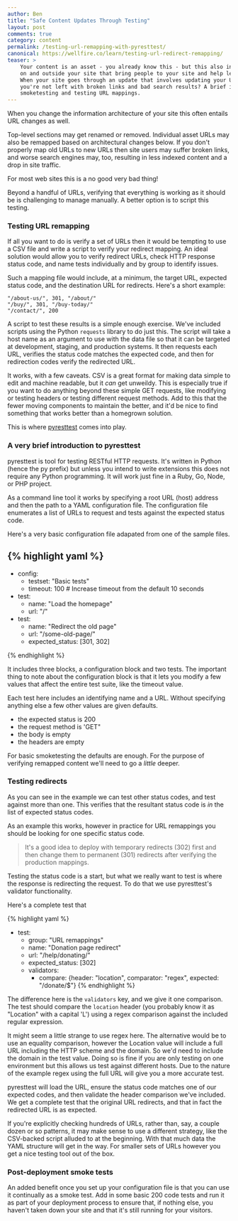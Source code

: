 ```yaml
---
author: Ben
title: "Safe Content Updates Through Testing"
layout: post
comments: true
category: content
permalink: /testing-url-remapping-with-pyresttest/
canonical: https://wellfire.co/learn/testing-url-redirect-remapping/
teaser: >
    Your content is an asset - you already know this - but this also includes the rich web of links 
    on and outside your site that bring people to your site and help lead them through your content.
    When your site goes through an update that involves updating your URLs, how do you make sure
    you're not left with broken links and bad search results? A brief introduction to pyresttest for
    smoketesting and testing URL mappings.
---
```


When you change the information architecture of your site this often
entails URL changes as well.

Top-level sections may get renamed or removed. Individual asset URLs may
also be remapped based on architectural changes below. If you don't properly
map old URLs to new URLs then site users may suffer broken links,
and worse search engines may, too, resulting in less indexed content and
a drop in site traffic.

For most web sites this is a no good very bad thing!

Beyond a handful of URLs, verifying that everything is working as it should
be is challenging to manage manually. A better option is to script this testing.

### Testing URL remapping

If all you want to do is verify a set of URLs then it would be tempting to
use a CSV file and write a script to verify your redirect mapping. An ideal
solution would allow you to verify redirect URLs, check HTTP response status
code, and name tests individually and by group to identify issues.

Such a mapping file would include, at a minimum, the target URL, expected status code,
and the destination URL for redirects. Here's a short example:

    "/about-us/", 301, "/about/"
    "/buy/", 301, "/buy-today/"
    "/contact/", 200

A script to test these results is a simple enough exercise. We've included scripts
using the Python `requests` library to do just this. The script will take a host name
as an argument to use with the data file so that it can be targeted at development,
staging, and production systems. It then requests each URL, verifies the status code
matches the expected code, and then for redirection codes verify the redirected URL.

It works, with a few caveats. CSV is a great format for making data simple to edit and
machine readable, but it *can* get unweildy. This is especially true if you want
to do anything beyond these simple GET requests, like modifying or testing headers
or testing different request methods. Add to this that the fewer moving components
to maintain the better, and it'd be nice to find something that works better than a
homegrown solution.

This is where [pyresttest](https://github.com/svanoort/pyresttest/) comes into play.

### A very brief introduction to pyresttest

pyresttest is tool for testing RESTful HTTP requests. It's written in Python (hence the py
prefix) but unless you intend to write extensions this does not require any Python
programming. It will work just fine in a Ruby, Go, Node, or PHP project.

As a command line tool it works by specifying a root URL (host) address and then the
path to a YAML configuration file. The configuration file enumerates a list of URLs
to request and tests against the expected status code.

Here's a very basic configuration file adapated from one of the sample files.

{% highlight yaml %}
---
- config:
    - testset: "Basic tests"
    - timeout: 100  # Increase timeout from the default 10 seconds
- test: 
    - name: "Load the homepage"
    - url: "/"
- test: 
    - name: "Redirect the old page"
    - url: "/some-old-page/"
    - expected_status: [301, 302]

{% endhighlight %}

It includes three blocks, a configuration block and two tests. The important thing to note
about the configuration block is that it lets you modify a few values that affect
the entire test suite, like the timeout value.

Each test here includes an identifying name and a URL. Without specifying anything else a
few other values are given defaults.

- the expected status is 200
- the request method is 'GET"
- the body is empty
- the headers are empty

For basic smoketesting the defaults are enough. For the purpose of verifying remapped content we'll need to go a *little* deeper.

### Testing redirects

As you can see in the example we can test other status codes, and test against more than one. This
verifies that the resultant status code is *in* the list of expected status codes.

As an example this works, however in practice for URL remappings you should be looking for one specific status code.

> It's a good idea to deploy with temporary redirects (302) first and then change them to permanent (301) redirects
after verifying the production mappings.

Testing the status code is a start, but what we really want to test is where the response is
redirecting the request. To do that we use pyresttest's validator functionality.

Here's a complete test that 

{% highlight yaml %}
- test:
  - group: "URL remappings"
  - name: "Donation page redirect"
  - url: "/help/donating/"
  - expected_status: [302]
  - validators:
    - compare: {header: "location", comparator: "regex", expected: "/donate/$"}
{% endhighlight %}

The difference here is the `validators` key, and we give it one comparison. The test should compare
the `location` header (you probably know it as "Location" with a capital 'L') using a regex comparison
against the included regular expression.

It might seem a little strange to use regex here. The alternative would be to use an equality
comparison, however the Location value will include a full URL including the HTTP scheme and the domain.
So we'd need to include the domain in the test value. Doing so is fine if you are only testing on one environment
but this allows us test against different hosts. Due to the nature of the example regex using the
full URL will give you a more accurate test.

pyresttest will load the URL, ensure the status code matches one of our expected codes, and then validate
the header comparison we've included. We get a complete test that the original URL redirects, and that in
fact the redirected URL is as expected.

If you're explicitly checking hundreds of URLs, rather than, say, a couple dozen or so patterns, it may make sense
to use a different strategy, like the CSV-backed script alluded to at the beginning. With that much
data the YAML structure will get in the way. For smaller sets of URLs however you get a nice testing
tool out of the box.

### Post-deployment smoke tests

An added benefit once you set up your configuration file is that you can use it continually as a smoke test.
Add in some basic 200 code tests and run it as part of your deployment process to ensure that, if nothing else,
you haven't taken down your site and that it's still running for your visitors.
